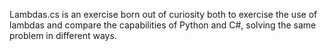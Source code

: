 Lambdas.cs is an exercise born out of curiosity both to exercise the use of lambdas and compare the capabilities of Python and C#, solving the same problem in different ways.
